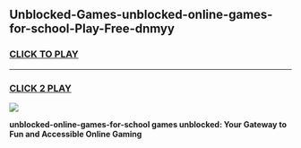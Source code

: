
## Unblocked-Games-unblocked-online-games-for-school-Play-Free-dnmyy
<h3>
<a href="https://premium76.site?title=unblocked-online-games-for-school&ref=20M">CLICK TO PLAY</a></h3>
<hr>

<h3>
<a href="https://premium76.site?title=unblocked-online-games-for-school&ref=20M">CLICK 2 PLAY</a>
  
</h3>

<a href="https://premium76.site?title=unblocked-online-games-for-school&ref=19M"><img src="https://clearcache.store/games.png"></a>


**unblocked-online-games-for-school games unblocked: Your Gateway to Fun and Accessible Online Gaming**
